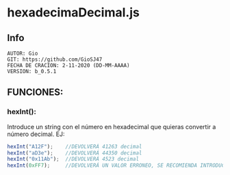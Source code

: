 # hexadecimaDecimal.js
## Info
    AUTOR: Gio
    GIT: https://github.com/GioSJ47
    FECHA DE CRACION: 2-11-2020 (DD-MM-AAAA)
    VERSION: b_0.5.1
  
## FUNCIONES:
### hexInt():
Introduce un string con el número en hexadecimal que quieras convertir a número decimal. EJ:
```javascript
hexInt("A12F");    //DEVOLVERÁ 41263 decimal
hexInt("aD3e");    //DEVOLVERÁ 44350 decimal
hexInt("0x11Ab");  //DEVOLVERÁ 4523 decimal
hexInt(0xFF7);     //DEVOLVERÁ UN VALOR ERRONEO, SE RECOMIENDA INTRODUCIR SI O SI EL VALOR EN UN STRING
```
